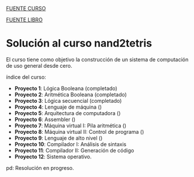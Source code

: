 [FUENTE CURSO](https://www.nand2tetris.org/)

[FUENTE LIBRO](https://mitpress.mit.edu/books/elements-computing-systems)

# Solución al curso nand2tetris

El curso tiene como objetivo la construcción de un sistema de computación de uso general desde cero.

índice del curso:

- **Proyecto 1**: Lógica Booleana (completado)
- **Proyecto 2**: Aritmética Booleana (completado)
- **Proyecto 3**: Lógica secuencial (completado)
- **Proyecto 4**: Lenguaje de máquina ()
- **Proyecto 5**: Arquitectura de computadora ()
- **Proyecto 6**: Assembler ()
- **Proyecto 7**: Máquina virtual I: Pila aritmética ()
- **Proyecto 8**: Máquina virtual II: Control de programa ()
- **Proyecto 9**: Lenguaje de alto nivel ()
- **Proyecto 10**: Compilador I: Análisis de sintaxis
- **Proyecto 11**: Compilador II: Generación de código
- **Proyecto 12**: Sistema operativo.

pd: Resolución en progreso.






